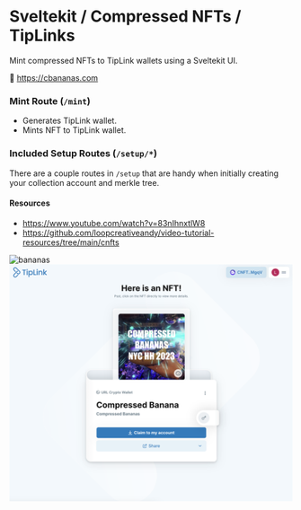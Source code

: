# Sveltekit / Compressed NFTs / TipLinks

Mint compressed NFTs to TipLink wallets using a Sveltekit UI.

🔗 https://cbananas.com

### Mint Route (`/mint`)

-   Generates TipLink wallet.
-   Mints NFT to TipLink wallet.

### Included Setup Routes (`/setup/*`)

There are a couple routes in `/setup` that are handy when initially creating your collection account and merkle tree.

#### Resources

-   https://www.youtube.com/watch?v=83nIhnxtlW8
-   https://github.com/loopcreativeandy/video-tutorial-resources/tree/main/cnfts

![bananas](./doc/ss.png)
![bananas](./doc/tiplink.png)
